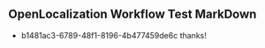 ## OpenLocalization Workflow Test MarkDown
* b1481ac3-6789-48f1-8196-4b477459de6c thanks!

<!--HONumber=Jul16_HO3-->


